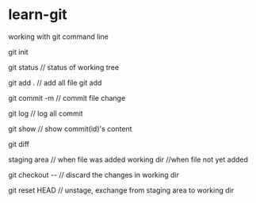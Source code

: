 # learn-git
working with git command line

git init

git status // status of working tree

git add . // add all file
git add <file-name>
  
git commit -m <msg> // commit file change

git log // log all commit
  
git show <id> // show commit(id)'s content
  
git diff
  
staging area // when file was added
working dir //when file not yet added
  
git checkout -- <fileName> // discard the changes in working dir
  
git reset HEAD <fileName> // unstage, exchange from staging area to working dir
